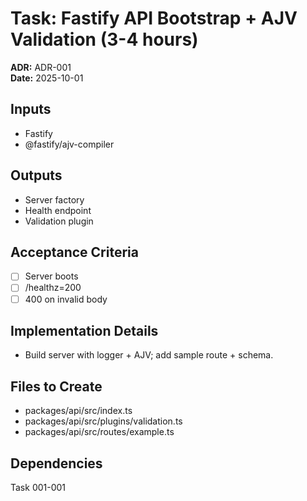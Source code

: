 # Task: Fastify API Bootstrap + AJV Validation (3-4 hours)
**ADR:** ADR-001  
**Date:** 2025-10-01

## Inputs
- Fastify
- @fastify/ajv-compiler

## Outputs
- Server factory
- Health endpoint
- Validation plugin

## Acceptance Criteria
- [ ] Server boots
- [ ] /healthz=200
- [ ] 400 on invalid body

## Implementation Details
- Build server with logger + AJV; add sample route + schema.

## Files to Create
- packages/api/src/index.ts
- packages/api/src/plugins/validation.ts
- packages/api/src/routes/example.ts

## Dependencies
Task 001-001
